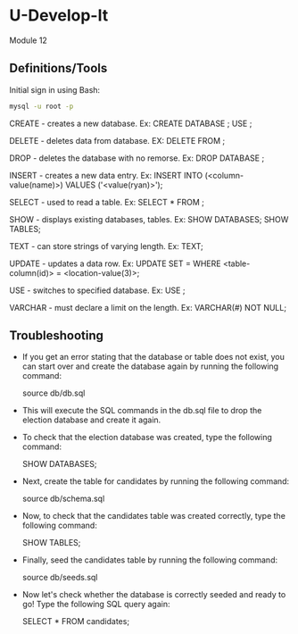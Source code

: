 # U-Develop-It
Module 12

## Definitions/Tools
Initial sign in using Bash: 

```bash
mysql -u root -p
```

CREATE - creates a new database.
    Ex: CREATE DATABASE <db-name>;
        USE <db-name>;

DELETE - deletes data from database.
    EX: DELETE FROM <table-name>;

DROP - deletes the database with no remorse.
    Ex: DROP DATABASE <db-name>;

INSERT - creates a new data entry.
    Ex: INSERT INTO <table-name> (<column-value(name)>)
        VALUES
            ('<value(ryan)>');

SELECT - used to read a table.
    Ex: SELECT * FROM <table-name>;

SHOW - displays existing databases, tables.
    Ex: SHOW DATABASES;
        SHOW TABLES;

TEXT - can store strings of varying length.
    Ex: <column-value> TEXT;

UPDATE - updates a data row. 
    Ex: UPDATE <db-name>
        SET <column-value> = <new-value>
        WHERE <table-column(id)> = <location-value(3)>;

USE - switches to specified database.
    Ex: USE <db-name>;

VARCHAR -  must declare a limit on the length.
    Ex: <column-value> VARCHAR(#) NOT NULL;
    
## Troubleshooting
- If you get an error stating that the database or table does not exist, you can start over and create the database again by running the following command:

    source db/db.sql

- This will execute the SQL commands in the db.sql file to drop the election database and create it again.
- To check that the election database was created, type the following command:

    SHOW DATABASES;

- Next, create the table for candidates by running the following command:

    source db/schema.sql

- Now, to check that the candidates table was created correctly, type the following command:

    SHOW TABLES;

- Finally, seed the candidates table by running the following command:

    source db/seeds.sql

- Now let's check whether the database is correctly seeded and ready to go! Type the following SQL query again:

    SELECT * FROM candidates;